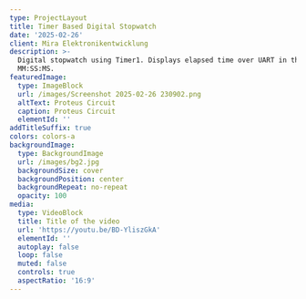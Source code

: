 ```yaml
---
type: ProjectLayout
title: Timer Based Digital Stopwatch
date: '2025-02-26'
client: Mira Elektronikentwicklung
description: >-
  Digital stopwatch using Timer1. Displays elapsed time over UART in the format
  MM:SS:MS.
featuredImage:
  type: ImageBlock
  url: /images/Screenshot 2025-02-26 230902.png
  altText: Proteus Circuit
  caption: Proteus Circuit
  elementId: ''
addTitleSuffix: true
colors: colors-a
backgroundImage:
  type: BackgroundImage
  url: /images/bg2.jpg
  backgroundSize: cover
  backgroundPosition: center
  backgroundRepeat: no-repeat
  opacity: 100
media:
  type: VideoBlock
  title: Title of the video
  url: 'https://youtu.be/BD-YliszGkA'
  elementId: ''
  autoplay: false
  loop: false
  muted: false
  controls: true
  aspectRatio: '16:9'
---
```

